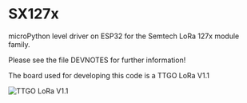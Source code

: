 # SX127x
microPython level driver on ESP32 for the Semtech LoRa 127x module family.

Please see the file DEVNOTES for further information!

The board used for developing this code is a TTGO LoRa V1.1

![TTGO LoRa V1.1](https://github.com/wthie/SX127x/TTGO-LoRaV1.1.jpg)
